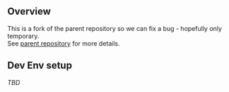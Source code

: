 
## Overview
This is a fork of the parent repository so we can fix a bug - hopefully only temporary.  
See [parent repository](https://github.com/smoketurner/dropwizard-swagger) for more details.

## Dev Env setup
_TBD_           
